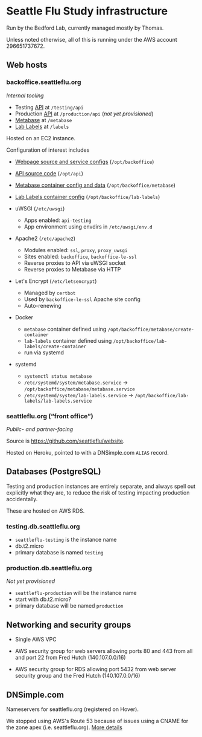 # Seattle Flu Study infrastructure

Run by the Bedford Lab, currently managed mostly by Thomas.

Unless noted otherwise, all of this is running under the AWS account
296651737672.


## Web hosts

### backoffice.seattleflu.org

_Internal tooling_

* Testing [API](https://github.com/zeXLc2p0/api) at `/testing/api`
* Production [API](https://github.com/zeXLc2p0/api) at `/production/api` (_not yet provisioned_)
* [Metabase](https://metabase.com) at `/metabase`
* [Lab Labels](https://github.com/tsibley/Lab-Labels) at `/labels`

Hosted on an EC2 instance.

Configuration of interest includes

* [Webpage source and service configs](https://github.com/zeXLc2p0/backoffice) (`/opt/backoffice`)

* [API source code](https://github.com/zeXLc2p0/api) (`/opt/api`)

* [Metabase container config and data](https://github.com/zeXLc2p0/backoffice/tree/metabase) (`/opt/backoffice/metabase`)

* [Lab Labels container config](https://github.com/zeXLc2p0/backoffice/tree/lab-labels) (`/opt/backoffice/lab-labels`)

* uWSGI (`/etc/uwsgi`)
    - Apps enabled: `api-testing`
    - App environment using envdirs in `/etc/uwsgi/env.d`

* Apache2 (`/etc/apache2`)
    - Modules enabled: `ssl`, `proxy`, `proxy_uwsgi`
    - Sites enabled: `backoffice`, `backoffice-le-ssl`
    - Reverse proxies to API via uWSGI socket
    - Reverse proxies to Metabase via HTTP

* Let's Encrypt (`/etc/letsencrypt`)
    - Managed by `certbot`
    - Used by `backoffice-le-ssl` Apache site config
    - Auto-renewing

* Docker
    - `metabase` container defined using `/opt/backoffice/metabase/create-container`
    - `lab-labels` container defined using `/opt/backoffice/lab-labels/create-container`
    - run via systemd

* systemd
    - `systemctl status metabase`
    - `/etc/systemd/system/metabase.service` → `/opt/backoffice/metabase/metabase.service`
    - `/etc/systemd/system/lab-labels.service` → `/opt/backoffice/lab-labels/lab-labels.service`


### seattleflu.org (“front office”)

_Public- and partner-facing_

Source is <https://github.com/seattleflu/website>.

Hosted on Heroku, pointed to with a DNSimple.com `ALIAS` record.


## Databases (PostgreSQL)

Testing and production instances are entirely separate, and always spell out
explicitly what they are, to reduce the risk of testing impacting production
accidentally.

These are hosted on AWS RDS.

### testing.db.seattleflu.org

* `seattleflu-testing` is the instance name
* db.t2.micro
* primary database is named `testing`

### production.db.seattleflu.org

_Not yet provisioned_

* `seattleflu-production` will be the instance name
* start with db.t2.micro?
* primary database will be named `production`


## Networking and security groups

* Single AWS VPC

* AWS security group for web servers allowing ports 80 and 443 from all and
  port 22 from Fred Hutch (140.107.0.0/16)

* AWS security group for RDS allowing port 5432 from web server security group
  and the Fred Hutch (140.107.0.0/16)


## DNSimple.com

Nameservers for seattleflu.org (registered on Hover).

We stopped using AWS's Route 53 because of issues using a CNAME for the zone
apex (i.e. seattleflu.org).
[More details](https://devcenter.heroku.com/articles/custom-domains#configuring-dns-for-root-domains)

